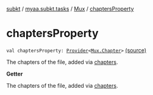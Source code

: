[subkt](../../index.md) / [myaa.subkt.tasks](../index.md) / [Mux](index.md) / [chaptersProperty](./chapters-property.md)

# chaptersProperty

`val chaptersProperty: `[`Provider`](https://docs.gradle.org/current/javadoc/org/gradle/api/provider/Provider.html)`<`[`Mux.Chapter`](-chapter/index.md)`>` [(source)](https://github.com/Myaamori/SubKt/blob/0.1.9/src/main/kotlin/myaa/subkt/tasks/muxtask.kt#L552)

The chapters of the file, added via [chapters](chapters.md).

**Getter**

The chapters of the file, added via [chapters](chapters.md).

